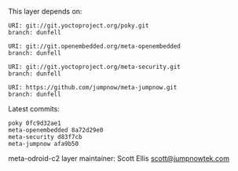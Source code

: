 This layer depends on:

    URI: git://git.yoctoproject.org/poky.git
    branch: dunfell

    URI: git://git.openembedded.org/meta-openembedded
    branch: dunfell

    URI: git://git.yoctoproject.org/meta-security.git
    branch: dunfell

    URI: https://github.com/jumpnow/meta-jumpnow.git
    branch: dunfell

Latest commits:

    poky 0fc9d32ae1
    meta-openembedded 8a72d29e0
    meta-security d83f7cb
    meta-jumpnow afa9b50

meta-odroid-c2 layer maintainer: Scott Ellis <scott@jumpnowtek.com>
